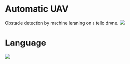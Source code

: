 # Automatic UAV
Obstacle detection by machine leraning on a tello drone.
![](https://www.masculin.com/wp-content/uploads/sites/2/article/14330/drone-dji-ryze-tello.jpg?bypass=1)
# Language
![](https://img.shields.io/badge/Python-FFD43B?style=for-the-badge&logo=python&logoColor=blue)
